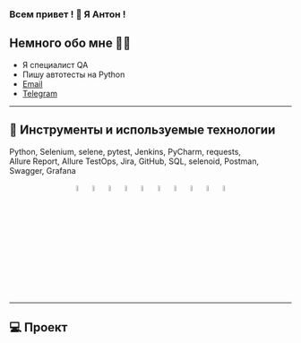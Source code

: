 ### Всем привет ! 👋  Я Антон !

## Немного обо мне 🐱‍💻

- Я специалист QA
- Пишу автотесты на Python
- [Email](anton-fomin89@mail.ru)
- [Telegram](https://t.me/Anton_Fomin_QA)  
---
💼 Инструменты и используемые технологии
---
Python, Selenium, selene, pytest, Jenkins, PyCharm, requests,   
Allure Report, Allure TestOps, Jira, GitHub, SQL, selenoid, Postman, Swagger, Grafana

<p  align="center">
  <code><img width="5%" title="Pycharm" src="https://cdn.jsdelivr.net/gh/devicons/devicon/icons/pycharm/pycharm-original.svg"></code>
  <code><img width="5%" title="Python" src="https://cdn.jsdelivr.net/gh/devicons/devicon/icons/python/python-original.svg"></code>
  <code><img width="5%" title="Pytest" src="https://cdn.jsdelivr.net/gh/devicons/devicon/icons/pytest/pytest-original.svg"></code>
  <code><img width="5%" title="Selenium" src="https://cdn.jsdelivr.net/gh/devicons/devicon/icons/selenium/selenium-original.svg"></code>
  <code><img width="5%" title="GitHub" src="https://cdn.jsdelivr.net/gh/devicons/devicon/icons/github/github-original.svg"></code>
  <code><img width="5%" title="Jenkins" src="https://cdn.jsdelivr.net/gh/devicons/devicon/icons/jenkins/jenkins-original.svg"></code>
  <code><img width="5%" title="Jira" src="https://cdn.jsdelivr.net/gh/devicons/devicon/icons/jira/jira-original.svg"></code>
  <code><img width="5%" title="Confluence" src="https://cdn.jsdelivr.net/gh/devicons/devicon/icons/confluence/confluence-original.svg"></code>
  <code><img width="5%" title="PostgreSQL" src="https://cdn.jsdelivr.net/gh/devicons/devicon/icons/postgresql/postgresql-original.svg"></code>
  <code><img width="5%" title="Grafana" src="https://cdn.jsdelivr.net/gh/devicons/devicon/icons/grafana/grafana-original.svg"></code>
</p>

---  

## 💻 Проект


